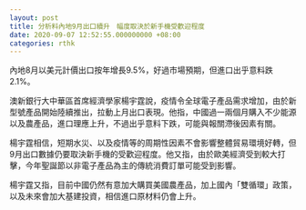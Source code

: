 ```yaml
---
layout: post
title: 分析料內地9月出口續升　幅度取決於新手機受歡迎程度
date: 2020-09-07 12:52:55.000000000 +08:00
categories: rthk
---
```


內地8月以美元計價出口按年增長9.5%，好過市場預期，但進口出乎意料跌2.1%。

澳新銀行大中華區首席經濟學家楊宇霆說，疫情令全球電子產品需求增加，由於新型號產品開始陸續推出，拉動上月出口表現。他指，中國過一兩個月購入不少能源以及農產品，進口理應上升，不過出乎意料下跌，可能與報關滯後因素有關。

楊宇霆相信，短期水災、以及疫情等的周期性因素不會影響整體貿易環境好轉，但9月出口數據仍要取決新手機的受歡迎程度。他又指，由於歐美經濟受到較大打擊，今年聖誕節以非電子產品為主的傳統消費訂單可能受到影響。

楊宇霆又指，目前中國仍然有意加大購買美國農產品，加上國內「雙循環」政策，以及未來會加大基建投資，相信進口原材料仍會上升。
